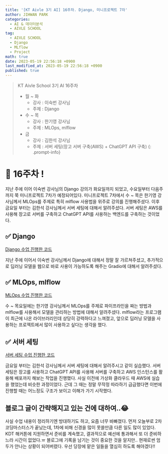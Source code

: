 ```yaml
---
title: '[KT Aivle 3기 AI] 16주차. Django, 미니프로젝트 7차'
author: JIHWAN PARK
categories:
  - AI & 데이터분석
  - AIVLE SCHOOL
tag:
  - AIVLE SCHOOL
  - Django
  - MLflow
  - Project
math: true
date: 2023-05-19 22:56:18 +0900
last_modified_at: 2023-05-19 22:56:18 +0900
published: true
---
```

> KT Aivle School 3기 AI 16주차
> - 월 ~ 화
>   - 강사 : 이숙번 강사님
>   - 주제 : Django
> - 수 ~ 목
>   - 강사 : 한기영 강사님
>   - 주제 : MLOps, mlflow
> - 금
>   - 강사 : 김한석 강사님
>   - 주제 : 서버 세팅(장고 서버 구축(AWS) + ChatGPT API 구축)
{: .prompt-info}

# 🌟 16주차 !

지난 주에 이어 이숙번 강사님의 Django 강의가 화요일까지 되었고, 수요일부터 다음주까지 쭉 미니프로젝트 7차가 예정되어있다. 미니프로젝트 7차에서 수 ~ 목은 한기영 강사님께서 MLOps를 주제로 특히 mlflow 사용법을 위주로 강의를 진행해주셨다. 이후 금요일 부터는 김한석 강사님께서 서버 세팅에 대해서 알려주셨다. 서버 세팅은 AWS를 사용해 장고로 서버를 구축하고 ChatGPT API를 사용하는 백엔드를 구축하는 것이었다.

## ✅ Django

[Django 수업 진행한 코드](https://github.com/Jihwan98/aivle_school/tree/main/2023.05.10_Django)

지난 주에 이어서 이숙번 강사님께서 Django에 대해서 정말 잘 가르쳐주셨고, 추가적으로 딥러닝 모델을 웹으로 바로 사용이 가능하도록 해주는 Gradio에 대해서 알려주셨다.

## ✅ MLOps, mlflow

[MLOps 수업 진행한 코드](https://github.com/Jihwan98/aivle_school/tree/main/2023.05.17_MLOps_%EB%AF%B8%EB%8B%88%ED%94%84%EB%A1%9C%EC%A0%9D%ED%8A%B8%207%EC%B0%A8)

수 ~ 목요일에는 한기영 강사님께서 MLOps를 주제로 파이프라인을 짜는 방법과 mlflow를 사용해서 모델을 관리하는 방법에 대해서 알려주셨다. mlflow라는 프로그램이 최근에 나온 라이브러리인데 상당히 강력하다고 느껴졌고, 앞으로 딥러닝 모델을 사용하는 프로젝트에서 많이 사용하고 싶다는 생각을 했다.

## ✅ 서버 세팅

[서버 세팅 수업 진행한 코드](https://github.com/Jihwan98/aivle_school/tree/main/2023.05.19_mini7)

금요일 부터는 김한석 강사님께서 서버 세팅에 대해서 알려주시고 같이 실습했다. 서버 세팅은 장고를 사용하고 ChatGPT API를 사용해 서버를 구축하고 AWS 인스턴스를 활용해 배포까지 해보는 작업을 진행했다. 사실 이전에 가상화 클라우드 때 AWS에 실습을 했었는데 비슷한 과정이었다. 근데 그 때는 정말 무작정 따라하기 급급했다면 이번에 진행할 때는 어느정도 구조가 보이고 이해가 가기 시작했다.

## 블로그 글이 간략해지고 있는 건에 대하여..😂

사실 수업 내용이 정리하기엔 방대하기도 하고, 요즘 너무 바빠졌다. 먼저 오늘부로 2차 코딩마스터스가 끝났는데, 1차에 비해 신경을 많이 못쓸만큼 다른 일도 많이 있었다. KDT 해커톤에 지원하면서 준비를 계속했고, 결과적으로 예선에 통과해서 또 더 준비하느라 시간이 없었다.ㅠ 블로그에 기록을 남기는 것이 중요한 것을 알지만.. 현재로썬 엄두가 안나는 상황이 되어버렸다. 우선 당장에 맡은 일들을 열심히 하도록 해야겠다!! 